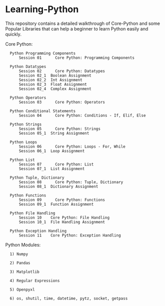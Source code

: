 # Learning-Python
This repository contains a detailed walkthrough of Core-Python and some Popular Libraries that can help a beginner to learn Python easily and quickly.

Core Python:

      Python Programming Components
          Session 01	  Core Python: Programming Components

      Python Datatypes
          Session 02	  Core Python: Datatypes
          Session 02_1	Boolean Assignment
          Session 02_2	Int Assignment
          Session 02_3	Float Assignment
          Session 02_4	Complex Assignment

      Python Operators
          Session 03	  Core Python: Operators

      Python Conditional Statements
          Session 04	  Core Python: Conditions - If, Elif, Else

      Python Strings
          Session 05	  Core Python: Strings
          Session 05_1	String Assignment

      Python Loops
          Session 06	  Core Python: Loops - For, While
          Session 06_1  Loop Assignment

      Python List
          Session 07	  Core Python: List
          Session 07_1	List Assignment

      Python Tuple, Dictionary
          Session 08	  Core Python: Tuple, Dictionary
          Session 08_1	Dictionary Assignment

      Python Functions
          Session 09	  Core Python: Functions
          Session 09_1	Function Assignment

      Python File Handling
          Session 10  	Core Python: File Handling
          Session 10_1 	File Handling Assignment

      Python Exception Handling
          Session 11  	Core Python: Exception Handling


Python Modules:

      1) Numpy

      2) Pandas

      3) Matplotlib

      4) Regular Expressions

      5) Openpyxl

      6) os, shutil, time, datetime, pytz, socket, getpass
